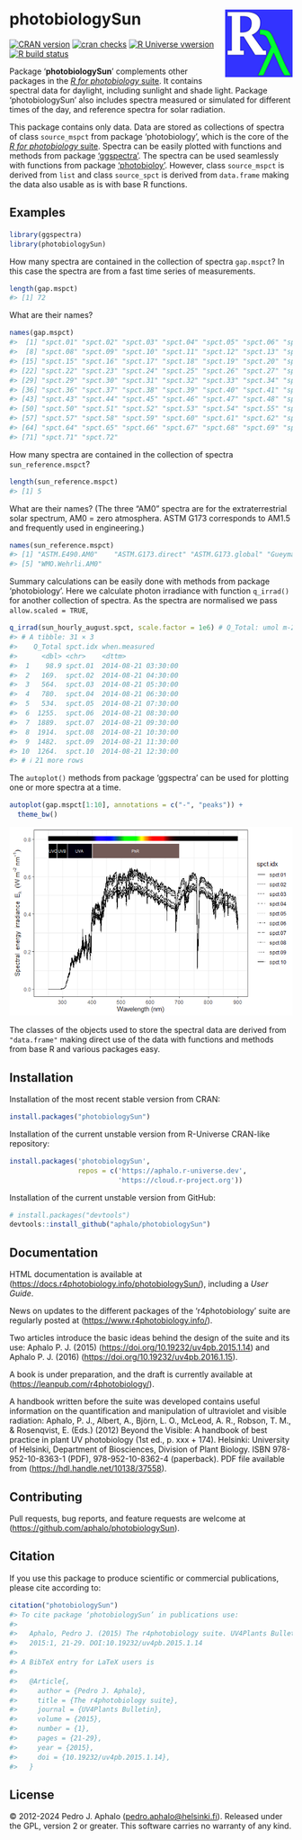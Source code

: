 
# photobiologySun <img src="man/figures/logo.png" align="right" width="120" />

<!-- badges: start -->

[![CRAN
version](https://www.r-pkg.org/badges/version-last-release/photobiologySun)](https://cran.r-project.org/package=photobiologySun)
[![cran
checks](https://badges.cranchecks.info/worst/photobiologySun.svg)](https://cran.r-project.org/web/checks/check_results_photobiologySun.html)
[![R Universe
vwersion](https://aphalo.r-universe.dev/badges/photobiologySun)](https://aphalo.r-universe.dev/photobiologySun)
[![R build
status](https://github.com/aphalo/photobiologySun/workflows/R-CMD-check/badge.svg)](https://github.com/aphalo/photobiologySun/actions)
<!-- badges: end -->

Package ‘**photobiologySun**’ complements other packages in the [*R for
photobiology* suite](https://www.r4photobiology.info/). It contains
spectral data for daylight, including sunlight and shade light. Package
‘photobiologySun’ also includes spectra measured or simulated for
different times of the day, and reference spectra for solar radiation.

This package contains only data. Data are stored as collections of
spectra of class `source_mspct` from package ‘photobiology’, which is
the core of the [*R for photobiology*
suite](https://www.r4photobiology.info/). Spectra can be easily plotted
with functions and methods from package
[‘ggspectra’](https://docs.r4photobiology.info/ggspectra/). The spectra
can be used seamlessly with functions from package
[‘photobioloy’](https://docs.r4photobiology.info/photobiology/).
However, class `source_mspct` is derived from `list` and class
`source_spct` is derived from `data.frame` making the data also usable
as is with base R functions.

## Examples

``` r
library(ggspectra)
library(photobiologySun)
```

How many spectra are contained in the collection of spectra `gap.mspct`?
In this case the spectra are from a fast time series of measurements.

``` r
length(gap.mspct)
#> [1] 72
```

What are their names?

``` r
names(gap.mspct)
#>  [1] "spct.01" "spct.02" "spct.03" "spct.04" "spct.05" "spct.06" "spct.07"
#>  [8] "spct.08" "spct.09" "spct.10" "spct.11" "spct.12" "spct.13" "spct.14"
#> [15] "spct.15" "spct.16" "spct.17" "spct.18" "spct.19" "spct.20" "spct.21"
#> [22] "spct.22" "spct.23" "spct.24" "spct.25" "spct.26" "spct.27" "spct.28"
#> [29] "spct.29" "spct.30" "spct.31" "spct.32" "spct.33" "spct.34" "spct.35"
#> [36] "spct.36" "spct.37" "spct.38" "spct.39" "spct.40" "spct.41" "spct.42"
#> [43] "spct.43" "spct.44" "spct.45" "spct.46" "spct.47" "spct.48" "spct.49"
#> [50] "spct.50" "spct.51" "spct.52" "spct.53" "spct.54" "spct.55" "spct.56"
#> [57] "spct.57" "spct.58" "spct.59" "spct.60" "spct.61" "spct.62" "spct.63"
#> [64] "spct.64" "spct.65" "spct.66" "spct.67" "spct.68" "spct.69" "spct.70"
#> [71] "spct.71" "spct.72"
```

How many spectra are contained in the collection of spectra
`sun_reference.mspct`?

``` r
length(sun_reference.mspct)
#> [1] 5
```

What are their names? (The three “AM0” spectra are for the
extraterrestrial solar spectrum, AM0 = zero atmosphera. ASTM G173
corresponds to AM1.5 and frequently used in engineering.)

``` r
names(sun_reference.mspct)
#> [1] "ASTM.E490.AM0"    "ASTM.G173.direct" "ASTM.G173.global" "Gueymard.AM0"    
#> [5] "WMO.Wehrli.AM0"
```

Summary calculations can be easily done with methods from package
‘photobiology’. Here we calculate photon irradiance with function
`q_irrad()` for another collection of spectra. As the spectra are
normalised we pass `allow.scaled = TRUE`,

``` r
q_irrad(sun_hourly_august.spct, scale.factor = 1e6) # Q_Total: umol m-2 s-1
#> # A tibble: 31 × 3
#>    Q_Total spct.idx when.measured      
#>      <dbl> <chr>    <dttm>             
#>  1    98.9 spct.01  2014-08-21 03:30:00
#>  2   169.  spct.02  2014-08-21 04:30:00
#>  3   564.  spct.03  2014-08-21 05:30:00
#>  4   780.  spct.04  2014-08-21 06:30:00
#>  5   534.  spct.05  2014-08-21 07:30:00
#>  6  1255.  spct.06  2014-08-21 08:30:00
#>  7  1889.  spct.07  2014-08-21 09:30:00
#>  8  1914.  spct.08  2014-08-21 10:30:00
#>  9  1482.  spct.09  2014-08-21 11:30:00
#> 10  1264.  spct.10  2014-08-21 12:30:00
#> # ℹ 21 more rows
```

The `autoplot()` methods from package ‘ggspectra’ can be used for
plotting one or more spectra at a time.

``` r
autoplot(gap.mspct[1:10], annotations = c("-", "peaks")) + 
  theme_bw()
```

![](man/figures/README-unnamed-chunk-1-1.png)<!-- -->

The classes of the objects used to store the spectral data are derived
from `"data.frame"` making direct use of the data with functions and
methods from base R and various packages easy.

## Installation

Installation of the most recent stable version from CRAN:

``` r
install.packages("photobiologySun")
```

Installation of the current unstable version from R-Universe CRAN-like
repository:

``` r
install.packages('photobiologySun', 
                 repos = c('https://aphalo.r-universe.dev', 
                           'https://cloud.r-project.org'))
```

Installation of the current unstable version from GitHub:

``` r
# install.packages("devtools")
devtools::install_github("aphalo/photobiologySun")
```

## Documentation

HTML documentation is available at
(<https://docs.r4photobiology.info/photobiologySun/>), including a *User
Guide*.

News on updates to the different packages of the ‘r4photobiology’ suite
are regularly posted at (<https://www.r4photobiology.info/>).

Two articles introduce the basic ideas behind the design of the suite
and its use: Aphalo P. J. (2015)
(<https://doi.org/10.19232/uv4pb.2015.1.14>) and Aphalo P. J. (2016)
(<https://doi.org/10.19232/uv4pb.2016.1.15>).

A book is under preparation, and the draft is currently available at
(<https://leanpub.com/r4photobiology/>).

A handbook written before the suite was developed contains useful
information on the quantification and manipulation of ultraviolet and
visible radiation: Aphalo, P. J., Albert, A., Björn, L. O., McLeod, A.
R., Robson, T. M., & Rosenqvist, E. (Eds.) (2012) Beyond the Visible: A
handbook of best practice in plant UV photobiology (1st ed., p. xxx +
174). Helsinki: University of Helsinki, Department of Biosciences,
Division of Plant Biology. ISBN 978-952-10-8363-1 (PDF),
978-952-10-8362-4 (paperback). PDF file available from
(<https://hdl.handle.net/10138/37558>).

## Contributing

Pull requests, bug reports, and feature requests are welcome at
(<https://github.com/aphalo/photobiologySun>).

## Citation

If you use this package to produce scientific or commercial
publications, please cite according to:

``` r
citation("photobiologySun")
#> To cite package ‘photobiologySun’ in publications use:
#> 
#>   Aphalo, Pedro J. (2015) The r4photobiology suite. UV4Plants Bulletin,
#>   2015:1, 21-29. DOI:10.19232/uv4pb.2015.1.14
#> 
#> A BibTeX entry for LaTeX users is
#> 
#>   @Article{,
#>     author = {Pedro J. Aphalo},
#>     title = {The r4photobiology suite},
#>     journal = {UV4Plants Bulletin},
#>     volume = {2015},
#>     number = {1},
#>     pages = {21-29},
#>     year = {2015},
#>     doi = {10.19232/uv4pb.2015.1.14},
#>   }
```

## License

© 2012-2024 Pedro J. Aphalo (<pedro.aphalo@helsinki.fi>). Released under
the GPL, version 2 or greater. This software carries no warranty of any
kind.
